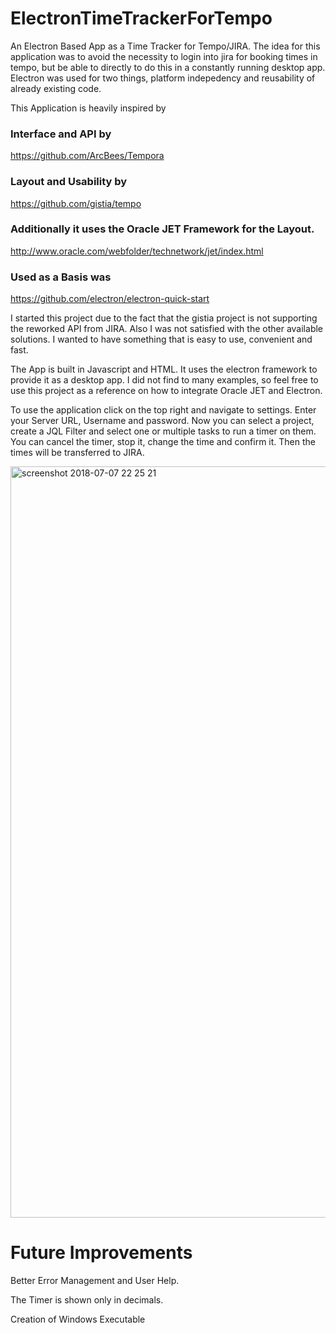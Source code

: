 # ElectronTimeTrackerForTempo
An Electron Based App as a Time Tracker for Tempo/JIRA.
The idea for this application was to avoid the necessity to login into jira for booking times in tempo, but be able to directly to do this in a constantly running desktop app. Electron was used for two things, platform indepedency and reusability of already existing code.


This Application is heavily inspired by 

### Interface and API by
https://github.com/ArcBees/Tempora

### Layout and Usability by
https://github.com/gistia/tempo

### Additionally it uses the Oracle JET Framework for the Layout.
http://www.oracle.com/webfolder/technetwork/jet/index.html

### Used as a Basis was
https://github.com/electron/electron-quick-start

I started this project due to the fact that the gistia project is not supporting the reworked API from JIRA. Also I was not satisfied with the other available solutions. I wanted to have something that is easy to use, convenient and fast.

The App is built in Javascript and HTML. It uses the electron framework to provide it as a desktop app. I did not find to many examples, so feel free to use this project as a reference on how to integrate Oracle JET and Electron.

To use the application click on the top right and navigate to settings. Enter your Server URL, Username and password. Now you can select a project, create a JQL Filter and select one or multiple tasks to run a timer on them. You can cancel the timer, stop it, change the time and confirm it. Then the times will be transferred to JIRA.

<img width="1202" alt="screenshot 2018-07-07 22 25 21" src="https://user-images.githubusercontent.com/2444534/42414411-3da70484-8235-11e8-9bd9-dad707c4dc80.png">



# Future Improvements
Better Error Management and User Help.

The Timer is shown only in decimals.

Creation of Windows Executable
